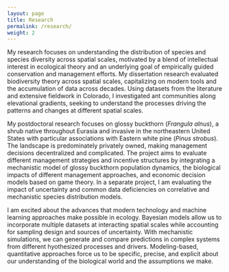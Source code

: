 ```yaml
---
layout: page
title: Research
permalink: /research/
weight: 2
---
```


My research focuses on understanding the distribution of species and species diversity across spatial scales, motivated by a blend of intellectual interest in ecological theory and an underlying goal of empirically guided conservation and management efforts. My dissertation research evaluated biodiversity theory across spatial scales, capitalizing on modern tools and the accumulation of data across decades. Using datasets from the literature and extensive fieldwork in Colorado, I investigated ant communities along elevational gradients, seeking to understand the processes driving the patterns and changes at different spatial scales.  

My postdoctoral research focuses on glossy buckthorn (*Frangula alnus*), a shrub native throughout Eurasia and invasive in the northeastern United States with particular associations with Eastern white pine (*Pinus strobus*). The landscape is predominately privately owned, making management decisions decentralized and complicated. The project aims to evaluate different management strategies and incentive structures by integrating a mechanistic model of glossy buckthorn population dynamics, the biological impacts of different management approaches, and economic decision models based on game theory. In a separate project, I am evaluating the impact of uncertainty and common data deficiencies on correlative and mechanistic species distribution models.  

I am excited about the advances that modern technology and machine learning approaches make possible in ecology. Bayesian models allow us to incorporate multiple datasets at interacting spatial scales while accounting for sampling design and sources of uncertainty. With mechanistic simulations, we can generate and compare predictions in complex systems from different hyothesized processes and drivers. Modeling-based, quantitative approaches force us to be specific, precise, and explicit about our understanding of the biological world and the assumptions we make. 